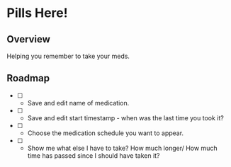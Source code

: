 # Pills Here!

## Overview

Helping you remember to take your meds.

## Roadmap

- [ ] - Save and edit name of medication.
- [ ] - Save and edit start timestamp - when was the last time you took it?
- [ ] - Choose the medication schedule you want to appear.
- [ ] - Show me what else I have to take? How much longer/ How much time has passed since I should have taken it?
